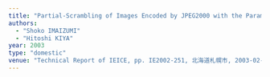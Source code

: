 ```yaml
---
title: "Partial-Scrambling of Images Encoded by JPEG2000 with the Parameters That Control Image Quarities and Operating Tasks"
authors:
  - "Shoko IMAIZUMI"
  - "Hitoshi KIYA"
year: 2003
type: "domestic"
venue: "Technical Report of IEICE, pp. IE2002-251, 北海道札幌市, 2003-02-01."
---
```

